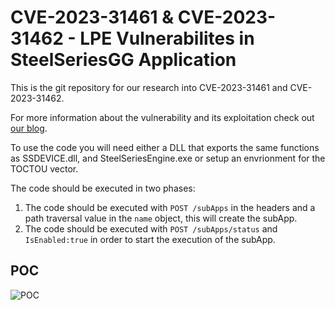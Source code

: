 # CVE-2023-31461 & CVE-2023-31462 - LPE Vulnerabilites in SteelSeriesGG Application
This is the git repository for our research into CVE-2023-31461 and CVE-2023-31462.

For more information about the vulnerability and its exploitation check out [our blog](http://akamai.com/blog/security-research/exploit-steelseries-subapp-privilege-escalation).

To use the code you will need either a DLL that exports the same functions as SSDEVICE.dll, and SteelSeriesEngine.exe or setup an envrionment for the TOCTOU vector.

The code should be executed in two phases:
1) The code should be executed with `POST /subApps` in the headers and a path traversal value in the `name` object, this will create the subApp.
2) The code should be executed with `POST /subApps/status` and `IsEnabled:true` in order to start the execution of the subApp.
## POC
![POC](https://github.com/akamai/akamai-security-research/blob/main/PoCs/CVE-2023-31461%2CCVE-2023-31462/POC%202.gif)
